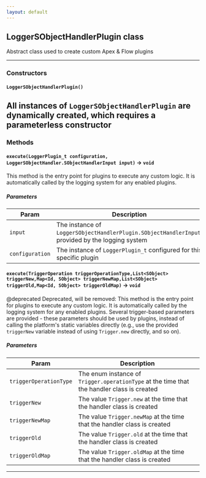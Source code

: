 ```yaml
---
layout: default
---
```


## LoggerSObjectHandlerPlugin class

Abstract class used to create custom Apex &amp; Flow plugins

---

### Constructors

#### `LoggerSObjectHandlerPlugin()`

## All instances of `LoggerSObjectHandlerPlugin` are dynamically created, which requires a parameterless constructor

### Methods

#### `execute(LoggerPlugin_t configuration, LoggerSObjectHandler.SObjectHandlerInput input)` → `void`

This method is the entry point for plugins to execute any custom logic. It is automatically called by the logging system for any enabled plugins.

##### Parameters

| Param           | Description                                                                                      |
| --------------- | ------------------------------------------------------------------------------------------------ |
| `input`         | The instance of `LoggerSObjectHandlerPlugin.SObjectHandlerInput`, provided by the logging system |
| `configuration` | The instance of `LoggerPlugin_t` configured for this specific plugin                             |

#### `execute(TriggerOperation triggerOperationType,List<SObject> triggerNew,Map<Id, SObject> triggerNewMap,List<SObject> triggerOld,Map<Id, SObject> triggerOldMap)` → `void`

@deprecated Deprecated, will be removed: This method is the entry point for plugins to execute any custom logic. It is automatically called by the logging system for any enabled plugins. Several trigger-based parameters are provided - these parameters should be used by plugins, instead of calling the platform&apos;s static variables directly (e.g., use the provided `triggerNew` variable instead of using `Trigger.new` directly, and so on).

##### Parameters

| Param                  | Description                                                                                |
| ---------------------- | ------------------------------------------------------------------------------------------ |
| `triggerOperationType` | The enum instance of `Trigger.operationType` at the time that the handler class is created |
| `triggerNew`           | The value `Trigger.new` at the time that the handler class is created                      |
| `triggerNewMap`        | The value `Trigger.newMap` at the time that the handler class is created                   |
| `triggerOld`           | The value `Trigger.old` at the time that the handler class is created                      |
| `triggerOldMap`        | The value `Trigger.oldMap` at the time that the handler class is created                   |

---
